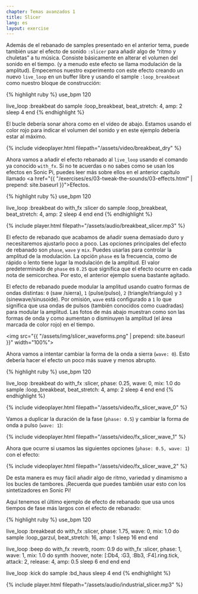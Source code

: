```yaml
---
chapter: Temas avanzados 1
title: Slicer
lang: es
layout: exercise
---
```


Además de el rebanado de samples presentado en el anterior tema, puede también usar el efecto de sonido `:slicer` para añadir  algo de “ritmo y chuletas” a tu música. Consiste básicamente en alterar el volumen del sonido en el tiempo. (y a menudo este efecto se llama modulación de la amplitud). 
Empecemos nuestro experimento con este efecto creando un nuevo `live_loop` en un buffer libre y usando el sample `:loop_breakbeat` como nuestro bloque de construcción:

{% highlight ruby %}
use_bpm 120

live_loop :breakbeat do
  sample :loop_breakbeat, beat_stretch: 4, amp: 2
  sleep 4
end
{% endhighlight %}

El bucle debería sonar ahora como en el vídeo de abajo. Estamos usando el color rojo para indicar el volumen del sonido y en este ejemplo debería estar al máximo. 

{% include videoplayer.html filepath="/assets/video/breakbeat_dry" %}

Ahora vamos a añadir el efecto rebanado al `live_loop` usando el comando ya conocido  `with_fx`. Si no te acuerdas o no sabes como se usan los efectos en Sonic Pi, puedes leer más sobre ellos en el anterior capítulo llamado <a href="{{ "/exercises/es/03-tweak-the-sounds/03-effects.html" | prepend: site.baseurl }}">Efectos</a>.

{% highlight ruby %}
use_bpm 120

live_loop :breakbeat do
  with_fx :slicer do
    sample :loop_breakbeat, beat_stretch: 4, amp: 2
    sleep 4
  end
end
{% endhighlight %}

{% include player.html filepath="/assets/audio/breakbeat_slicer.mp3" %}

El efecto de rebanado que acabamos de añadir suena demasiado duro y necesitaremos ajustarlo poco a poco. Las opciones principales del efecto de rebanado son `phase`, `wave` y `mix`. Puedes usarlas para controlar la amplitud de la modulación. La opción `phase` es la frecuencia, como de rápido o lento tiene lugar la modulación de la amplitud. El valor predeterminado de `phase` es `0.25` que significa que el efecto ocurre en cada nota de semicorchea. Por esto, el anterior ejemplo suena bastante agitado. 

El efecto de rebanado puede modular la amplitud usando cuatro formas de ondas distintas:  `0` (saw /sierra), `1` (pulse/pulso), `2` (triangle/triangulo) y `3` (sinewave/sinusoide). Por omisión, `wave` está configurado a `1` lo que significa que usa ondas de pulsos (también conocidos como cuadradas) para modular la amplitud. Las fotos de más abajo muestran como son las formas de onda y como aumentan o disminuyen la amplitud (el área marcada de color rojo) en el tiempo. 

<img src="{{ "/assets/img/slicer_waveforms.png" | prepend: site.baseurl }}" width="100%">

Ahora vamos a intentar cambiar la forma de la onda a sierra (`wave: 0`). Esto debería hacer el efecto un poco más suave y menos abrupto. 

{% highlight ruby %}
use_bpm 120

live_loop :breakbeat do
  with_fx :slicer, phase: 0.25, wave: 0, mix: 1.0 do
    sample :loop_breakbeat, beat_stretch: 4, amp: 2
    sleep 4
  end
end
{% endhighlight %}

{% include videoplayer.html filepath="/assets/video/fx_slicer_wave_0" %}

Vamos a duplicar la duración de la fase (`phase: 0.5`) y cambiar la forma de onda a pulso (`wave: 1`):

{% include videoplayer.html filepath="/assets/video/fx_slicer_wave_1" %}

Ahora que ocurre si usamos las siguientes opciones (`phase: 0.5, wave: 1`) con el efecto:

{% include videoplayer.html filepath="/assets/video/fx_slicer_wave_2" %}

De esta manera es muy fácil añadir algo de ritmo, variedad y dinamismo a los bucles de tambores. ¡Recuerda que puedes también usar esto con los sintetizadores en Sonic Pi!

Aquí tenemos el último ejemplo de efecto de rebanado que usa unos tiempos de fase más largos con el efecto de rebanado:

{% highlight ruby %}
use_bpm 120

live_loop :breakbeat do
  with_fx :slicer, phase: 1.75, wave: 0, mix: 1.0 do
    sample :loop_garzul, beat_stretch: 16, amp: 1
    sleep 16
  end
end

live_loop :beep do
  with_fx :reverb, room: 0.9 do
    with_fx :slicer, phase: 1, wave: 1, mix: 1.0 do
      synth :hoover, note: [:Db4, :G3, :Bb3, :F4].ring.tick, attack: 2, release: 4, amp: 0.5
      sleep 6
    end
  end
end

live_loop :kick do
  sample :bd_haus
  sleep 4
end
{% endhighlight %}

{% include player.html filepath="/assets/audio/industrial_slicer.mp3" %}
